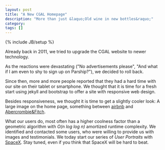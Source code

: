 ```yaml
---
layout: post
title: "A New CGAL Homepage"
description: "More than just &laquo;Old wine in new bottles&raquo;"
category: 
tags: []
---
```

{% include JB/setup %}

<p>Already back in 2011, we tried to upgrade the CGAL website to newer technology.<p>

<p>As the reactions were devastating ("No advertisements please", "And
what if I am even to shy to sign up on Parship?"), we decided to roll
back.<p>

<p>Since then, more and more people reported that they had a hard time
with our site on their tablet or smartphone. We thought that it is
time for a fresh start using jekyll and bootstrap to offer a site
with responsive web design.<p>

<p>Besides responsiveness, we thought it is time to get a slightly cooler
look: A large image on the home page, something between <a href="http://www.airbnb.com/">airbnb</a>
and <a href="http://www.abercrombie.com/">Abercrombie&amp;Fitch</a>.</p> 

<p>What our users do, most often has a higher coolness factor than
a geometric algorithm with <em>O(n log log n)</em> amortized runtime complexity. 
We identified and contacted some users, who were willing to provide us with 
images and testimonials.
We today start our series of <em>User Portraits</em> 
with <a href="{{ site.baseurl }}/news/2015/04/01/SpaceX/">SpaceX</a>. Stay tuned, even if you think
that SpaceX will be hard to beat.</p>
